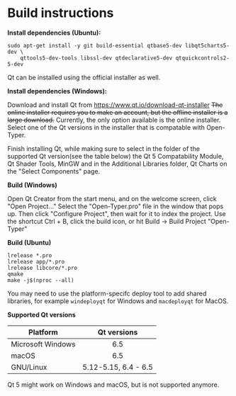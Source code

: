 # Build instructions

**Install dependencies (Ubuntu):**

```
sudo apt-get install -y git build-essential qtbase5-dev libqt5charts5-dev \
	qttools5-dev-tools libssl-dev qtdeclarative5-dev qtquickcontrols2-5-dev
```

Qt can be installed using the official installer as well.

**Install dependencies (Windows):**

Download and install Qt from https://www.qt.io/download-qt-installer
~~The online installer requires you to make an account, but the offline installer
is a large download.~~ Currently, the only option available is the online installer.
Select one of the Qt versions in the installer
that is compatable with Open-Typer. 

Finish installing Qt, while making sure to select in the folder of the supported
Qt version(see the table below) the Qt 5 Compatability Module, Qt Shader Tools, MinGW
and in the Additional Libraries folder, Qt Charts on the "Select Components" page.

**Build (Windows)**

Open Qt Creator from the start menu, and on the welcome screen, click "Open Project..."
Select the "Open-Typer.pro" file in the window that pops up. Then click "Configure Project", then
wait for it to index the project. Use the shortcut Ctrl + B, click the build icon, or hit Build -> Build Project "Open-Typer"

**Build (Ubuntu)**

```
lrelease *.pro
lrelease app/*.pro
lrelease libcore/*.pro
qmake
make -j$(nproc --all)
```

You may need to use the platform-specifc deploy tool to add shared libraries, for example `windeployqt` for Windows and `macdeployqt` for MacOS.

**Supported Qt versions**

| Platform          | Qt versions          |
| ----------------- |:--------------------:|
| Microsoft Windows | 6.5                  |
| macOS             | 6.5                  |
| GNU/Linux         | 5.12-5.15, 6.4 - 6.5 |

Qt 5 might work on Windows and macOS, but is not supported anymore.
